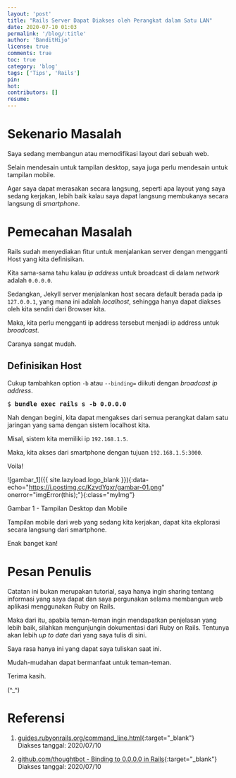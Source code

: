 ```yaml
---
layout: 'post'
title: "Rails Server Dapat Diakses oleh Perangkat dalam Satu LAN"
date: 2020-07-10 01:03
permalink: '/blog/:title'
author: 'BanditHijo'
license: true
comments: true
toc: true
category: 'blog'
tags: ['Tips', 'Rails']
pin:
hot:
contributors: []
resume:
---
```


# Sekenario Masalah

Saya sedang membangun atau memodifikasi layout dari sebuah web.

Selain mendesain untuk tampilan desktop, saya juga perlu mendesain untuk tampilan mobile.

Agar saya dapat merasakan secara langsung, seperti apa layout yang saya sedang kerjakan, lebih baik kalau saya dapat langsung membukanya secara langsung di *smartphone*.

# Pemecahan Masalah

Rails sudah menyediakan fitur untuk menjalankan server dengan mengganti Host yang kita definisikan.

Kita sama-sama tahu kalau *ip address* untuk broadcast di dalam *network* adalah `0.0.0.0`.

Sedangkan, Jekyll server menjalankan host secara default berada pada ip `127.0.0.1`, yang mana ini adalah *localhost*, sehingga hanya dapat diakses oleh kita sendiri dari Browser kita.

Maka, kita perlu mengganti ip address tersebut menjadi ip address untuk *broadcast*.

Caranya sangat mudah.

## Definisikan Host


Cukup tambahkan option `-b` atau `--binding=` diikuti dengan *broadcast ip address*.

<pre>
$ <b>bundle exec rails s -b 0.0.0.0</b>
</pre>

Nah dengan begini, kita dapat mengakses dari semua perangkat dalam satu jaringan yang sama dengan sistem localhost kita.

Misal, sistem kita memiliki ip `192.168.1.5`.

Maka, kita akses dari smartphone dengan tujuan `192.168.1.5:3000`.

Voila!

![gambar_1]({{ site.lazyload.logo_blank }}){:data-echo="https://i.postimg.cc/KzvdYqxr/gambar-01.png" onerror="imgError(this);"}{:class="myImg"}
<p class="img-caption">Gambar 1 - Tampilan Desktop dan Mobile</p>

Tampilan mobile dari web yang sedang kita kerjakan, dapat kita ekplorasi secara langsung dari smartphone.

Enak banget kan!



# Pesan Penulis

Catatan ini bukan merupakan tutorial, saya hanya ingin sharing tentang informasi yang saya dapat dan saya pergunakan selama membangun web aplikasi menggunakan Ruby on Rails.

Maka dari itu, apabila teman-teman ingin mendapatkan penjelasan yang lebih baik, silahkan mengunjungin dokumentasi dari Ruby on Rails. Tentunya akan lebih *up to date* dari yang saya tulis di sini.

Saya rasa hanya ini yang dapat saya tuliskan saat ini.

Mudah-mudahan dapat bermanfaat untuk teman-teman.

Terima kasih.

(^_^)








# Referensi

1. [guides.rubyonrails.org/command_line.html](https://guides.rubyonrails.org/command_line.html){:target="_blank"}
<br>Diakses tanggal: 2020/07/10

2. [github.com/thoughtbot - Binding to 0.0.0.0 in Rails](https://github.com/thoughtbot/til/blob/master/docker/binding-to-0-0-0-0-in-rails.md){:target="_blank"}
<br>Diakses tanggal: 2020/07/10
